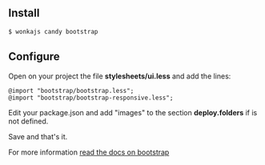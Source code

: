 ## Install

```sh
$ wonkajs candy bootstrap
```

## Configure

Open on your project the file **stylesheets/ui.less** and add the lines:

```less
@import "bootstrap/bootstrap.less";
@import "bootstrap/bootstrap-responsive.less";
```

Edit your package.json and add "images" to the section **deploy.folders** if is not defined.

Save and that's it.

For more information [read the docs on bootstrap](http://getbootstrap.com/2.3.2/)
